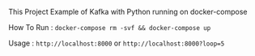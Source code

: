 This Project Example of Kafka with Python running on docker-compose

How To Run : 
`docker-compose rm -svf && docker-compose up`

Usage : `http://localhost:8000` or `http://localhost:8000?loop=5`
